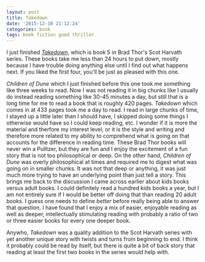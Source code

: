 ```yaml
---
layout: post
title: Takedown
date: '2015-12-10 21:12:24'
categories: book
tags: book fiction good thriller
---
```


I just finished [*Takedown*][takedown-amazon], which is book 5
in Brad Thor's Scot Harvath series. These books take me less
than 24 hours to put down, mostly because I have trouble doing
anything else until I find out what happens next. If you liked
the first four, you'll be just as pleased with this one.

*Children of Dune* which I just finished before this one took me
something like three weeks to read. Now I was not reading it in big
chunks like I usually do instead reading something like 30-45 minutes
a day, but still that is a long time for me to read a book that is
roughly 420 pages. *Takedown* which comes in at 433 pages took me
a day to read. I read in large chunks of time, I stayed up a little later
than I should have, I skipped doing some things I otherwise would have so
I could keep reading, etc. I wonder if it is more the material and therfore
my interest level, or it is the style and writing and therefore more
related to my ability to comprehend what is going on that accounts
for the difference in reading time. These Brad Thor books will never
win a Pulitzer, but they are fun and I enjoy the excitement of a
fun story that is not too philosophical or deep. On the other hand,
*Children of Dune* was overly philosophical at times and required
me to digest what was going on in smaller chunks. It was not that deep
or anything, it was just much more trying to have an underlying point
than just tell a story. This brings me back to the discussion I came
across earlier about kids books versus adult books. I could definitely
read a hundred kids books a year, but I am not entirely sure if I would
be better off doing that than reading 20 adult books. I guess one
needs to define *better* before really being able to answer that question.
I have found that I enjoy a mix of easier, enjoyable reading as well as
deeper, intellectually stimulating reading with probably a ratio of
two or three easier books for every one deeper book.

Anywho, *Takedown* was a quality addition to the Scot Harvath series
with yet another unique story with twists and turns from beginning
to end. I think it probably could be read by itself, but there is
quite a bit of back story that reading at least the first two
books in the series would help with.

[takedown-amazon]:    http://amzn.com/1451636156


